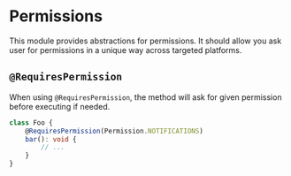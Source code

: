 # Permissions

This module provides abstractions for permissions. It should allow you ask user for permissions in a unique way across targeted platforms.

## `@RequiresPermission`

When using `@RequiresPermission`, the method will ask for given permission before executing if needed.

```ts
class Foo {
    @RequiresPermission(Permission.NOTIFICATIONS)
    bar(): void {
        // ...
    }
}
```
